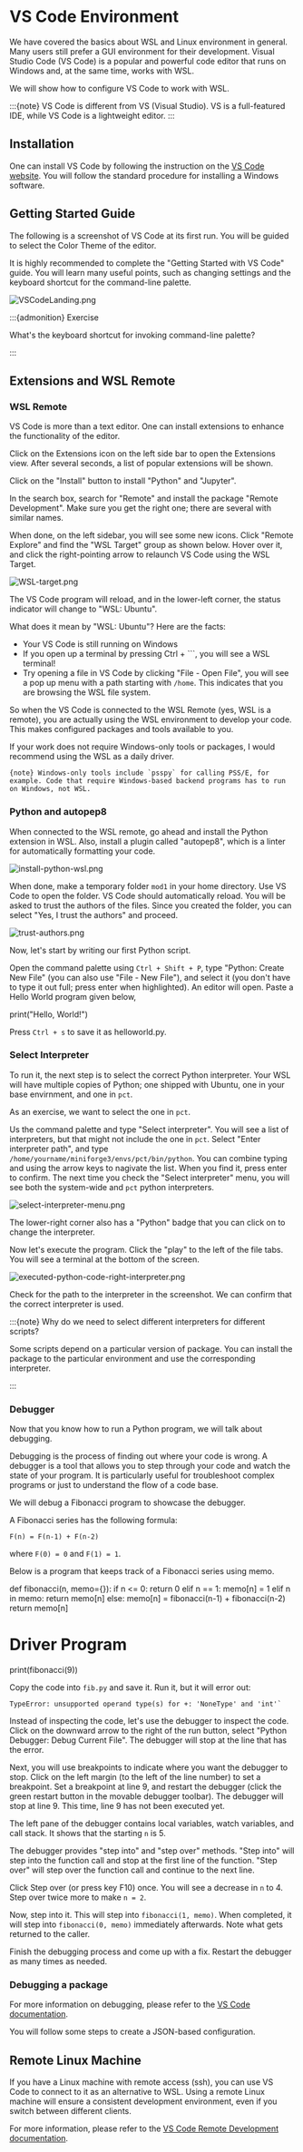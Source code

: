 
# VS Code Environment

We have covered the basics about WSL and Linux environment in general.
Many users still prefer a GUI environment for their development. Visual
Studio Code (VS Code) is a popular and powerful code editor that runs on
Windows and, at the same time, works with WSL.

We will show how to configure VS Code to work with WSL.

:::{note} VS Code is different from VS (Visual Studio). VS is a
full-featured IDE, while VS Code is a lightweight editor. 
:::

## Installation

One can install VS Code by following the instruction on the [VS Code
website](https://code.visualstudio.com). You will follow the standard
procedure for installing a Windows software.

## Getting Started Guide

The following is a screenshot of VS Code at its first run. You will be
guided to select the Color Theme of the editor.

It is highly recommended to complete the "Getting Started with VS Code"
guide. You will learn many useful points, such as changing settings and
the keyboard shortcut for the command-line palette.

![VSCodeLanding.png](./media/51211c98-856d-4d29-b2bd-f4d8cd94f0d8.png)

:::{admonition} Exercise

What's the keyboard shortcut for invoking command-line palette?

:::

## Extensions and WSL Remote

### WSL Remote

VS Code is more than a text editor. One can install extensions to
enhance the functionality of the editor.

Click on the Extensions icon on the left side bar to open the Extensions
view. After several seconds, a list of popular extensions will be shown.

Click on the "Install" button to install "Python" and "Jupyter".

In the search box, search for "Remote" and install the package "Remote
Development". Make sure you get the right one; there are several with
similar names.

When done, on the left sidebar, you will see some new icons. Click
"Remote Explore" and find the "WSL Target" group as shown below. Hover
over it, and click the right-pointing arrow to relaunch VS Code using
the WSL Target.

![WSL-target.png](./media/1b4437b2-17b8-4671-ba37-c5f9defc4c85.png)

The VS Code program will reload, and in the lower-left corner, the
status indicator will change to "WSL: Ubuntu".

What does it mean by "WSL: Ubuntu"? Here are the facts:

- Your VS Code is still running on Windows
- If you open up a terminal by pressing Ctrl + ```, you will see a
  WSL terminal!
- Try opening a file in VS Code by clicking "File - Open File", you will
  see a pop up menu with a path starting with `/home`. This indicates
  that you are browsing the WSL file system.

So when the VS Code is connected to the WSL Remote (yes, WSL is a
remote), you are actually using the WSL environment to develop your
code. This makes configured packages and tools available to you.

If your work does not require Windows-only tools or packages, I would
recommend using the WSL as a daily driver.

`` {note} Windows-only tools include `psspy` for calling PSS/E, for example. Code that require Windows-based backend programs has to run on Windows, not WSL. ``

### Python and autopep8

When connected to the WSL remote, go ahead and install the Python
extension in WSL. Also, install a plugin called "autopep8", which is a
linter for automatically formatting your code.

![install-python-wsl.png](./media/6f0755f3-8481-4694-85b3-85db557fcd32.png)

When done, make a temporary folder `mod1` in your home directory. Use VS
Code to open the folder. VS Code should automatically reload. You will
be asked to trust the authors of the files. Since you created the
folder, you can select "Yes, I trust the authors" and proceed.

![trust-authors.png](./media/243c9cce-eff6-4828-bac3-1990769c1a09.png)

Now, let's start by writing our first Python script.

Open the command palette using `Ctrl + Shift + P`, type "Python: Create
New File" (you can also use "File - New File"), and select it (you don't
have to type it out full; press enter when highlighted). An editor will
open. Paste a Hello World program given below,

print("Hello, World!")

Press `Ctrl + s` to save it as helloworld.py.

### Select Interpreter

To run it, the next step is to select the correct Python interpreter.
Your WSL will have multiple copies of Python; one shipped with Ubuntu,
one in your base envirnment, and one in `pct`.

As an exercise, we want to select the one in `pct`.

Us the command palette and type "Select interpreter". You will see a
list of interpreters, but that might not include the one in `pct`.
Select "Enter interpreter path", and type
`/home/yourname/miniforge3/envs/pct/bin/python`. You can combine typing
and using the arrow keys to nagivate the list. When you find it, press
enter to confirm. The next time you check the "Select interpreter" menu,
you will see both the system-wide and `pct` python interpreters.

![select-interpreter-menu.png](./media/2975748e-e278-47b6-9788-739277b3e125.png)

The lower-right corner also has a "Python" badge that you can click on
to change the interpreter.

Now let's execute the program. Click the "play" to the left of the file
tabs. You will see a terminal at the bottom of the screen.

![executed-python-code-right-interpreter.png](./media/d6b76c4f-ded0-4e2d-b2ef-7f096ec8a01c.png)

Check for the path to the interpreter in the screenshot. We can confirm
that the correct interpreter is used.

:::{note} Why do we need to select different interpreters for different
scripts?

Some scripts depend on a particular version of package. You can install
the package to the particular environment and use the corresponding
interpreter.

:::

### Debugger

Now that you know how to run a Python program, we will talk about
debugging.

Debugging is the process of finding out where your code is wrong. A
debugger is a tool that allows you to step through your code and watch
the state of your program. It is particularly useful for troubleshoot
complex programs or just to understand the flow of a code base.

We will debug a Fibonacci program to showcase the debugger.

A Fibonacci series has the following formula:

    F(n) = F(n-1) + F(n-2)

where `F(0) = 0` and `F(1) = 1`.

Below is a program that keeps track of a Fibonacci series using memo.

def fibonacci(n, memo={}):
    if n <= 0:
        return 0
    elif n == 1:
        memo[n] = 1
    elif n in memo:
        return memo[n]
    else:
        memo[n] = fibonacci(n-1) + fibonacci(n-2)
        return memo[n]
 
# Driver Program
print(fibonacci(9))

Copy the code into `fib.py` and save it. Run it, but it will error out:

    TypeError: unsupported operand type(s) for +: 'NoneType' and 'int'`

Instead of inspecting the code, let's use the debugger to inspect the
code. Click on the downward arrow to the right of the run button, select
"Python Debugger: Debug Current File". The debugger will stop at the
line that has the error.

Next, you will use breakpoints to indicate where you want the debugger
to stop. Click on the left margin (to the left of the line number) to
set a breakpoint. Set a breakpoint at line 9, and restart the debugger
(click the green restart button in the movable debugger toolbar). The
debugger will stop at line 9. This time, line 9 has not been executed
yet.

The left pane of the debugger contains local variables, watch variables,
and call stack. It shows that the starting `n` is 5.

The debugger provides "step into" and "step over" methods. "Step into"
will step into the function call and stop at the first line of the
function. "Step over" will step over the function call and continue to
the next line.

Click Step over (or press key F10) once. You will see a decrease in `n`
to 4. Step over twice more to make `n = 2`.

Now, step into it. This will step into `fibonacci(1, memo)`. When
completed, it will step into `fibonacci(0, memo)` immediately
afterwards. Note what gets returned to the caller.

Finish the debugging process and come up with a fix. Restart the
debugger as many times as needed.

### Debugging a package

For more information on debugging, please refer to the [VS Code
documentation](https://code.visualstudio.com/docs/editor/debugging).

You will follow some steps to create a JSON-based configuration.

<div class="cell markdown"
vscode="{&quot;languageId&quot;:&quot;plaintext&quot;}">

## Remote Linux Machine

If you have a Linux machine with remote access (ssh), you can use VS
Code to connect to it as an alternative to WSL. Using a remote Linux
machine will ensure a consistent development environment, even if you
switch between different clients.

For more information, please refer to the [VS Code Remote Development
documentation](https://code.visualstudio.com/docs/remote/remote-overview).

